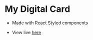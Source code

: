 # My Digital Card

- Made with React Styled components

- View live [here](https://whoisreine.netlify.app/)
